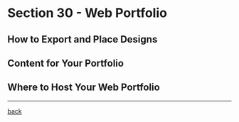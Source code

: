 # Section 30 - Web Portfolio

## How to Export and Place Designs

## Content for Your Portfolio

## Where to Host Your Web Portfolio

- - -

[back](../README.md)
